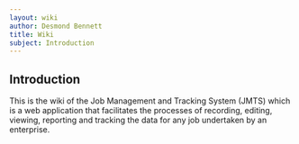 ```yaml
---
layout: wiki
author: Desmond Bennett
title: Wiki
subject: Introduction
---
```


<h2>Introduction</h2>
<p>
    This is the wiki of the Job Management and Tracking System (JMTS) which is a 
    web application that facilitates the processes of recording, editing, viewing, 
    reporting and tracking the data for any job undertaken by an enterprise.
</p>